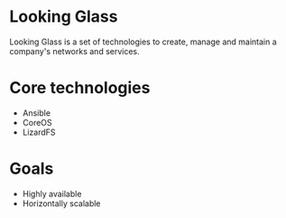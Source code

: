 Looking Glass
============

Looking Glass is a set of technologies to create, manage and maintain a company's networks and services.

Core technologies
============
* Ansible
* CoreOS
* LizardFS

Goals
============
* Highly available
* Horizontally scalable

